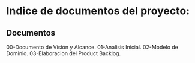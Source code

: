 # Indice de documentos del proyecto:

## Documentos
00-Documento de Visión y Alcance.
01-Analisis Inicial.
02-Modelo de Dominio.
03-Elaboracion del Product Backlog.
